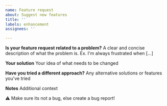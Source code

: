 ```yaml
---
name: Feature request
about: Suggest new features
title: ''
labels: enhancement
assignees: ''

---
```


**Is your feature request related to a problem?**
A clear and concise description of what the problem is. Ex. I'm always frustrated when [...]

**Your solution**
Your idea of what needs to be changed

**Have you tried a different approach?**
Any alternative solutions or features you've tried

**Notes**
Additional context

⚠️ Make sure its not a bug, else create a bug report!
